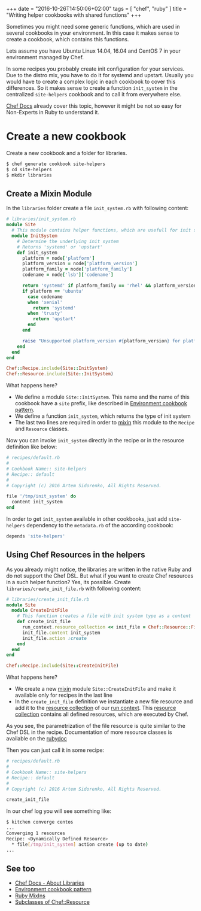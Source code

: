 +++
date = "2016-10-26T14:50:06+02:00"
tags = [ "chef", "ruby" ]
title = "Writing helper cookbooks with shared functions"
+++

Sometimes you might need some generic functions, which are used in several cookbooks in your environment.
In this case it makes sense to create a cookbook, which contains this functions.

<!--more-->

Lets assume you have Ubuntu Linux 14.04, 16.04 and CentOS 7 in your environment managed by Chef.

In some recipes you probably create init configuration for your services. Due to the distro mix, you have to do it for systemd and upstart.
Usually you would have to create a complex logic in each cookbook to cover this differences.
So it makes sense to create a function `init_system` in the centralized `site-helpers` cookbook and to call it from everywhere else.

[Chef Docs] already cover this topic, however it might be not so easy for Non-Experts in Ruby to understand it.

# Create a new cookbook

Create a new cookbook and a folder for libraries.

```bash
$ chef generate cookbook site-helpers
$ cd site-helpers
$ mkdir libraries
```

## Create a Mixin Module

In the `libraries` folder create a file `init_system.rb` with following content:

```ruby
# libraries/init_system.rb
module Site
  # This module contains helper functions, which are usefull for init systems
  module InitSystem
    # Determine the underlying init system
    # Returns 'systemd' or 'upstart'
    def init_system
      platform = node['platform']
      platform_version = node['platform_version']
      platform_family = node['platform_family']
      codename = node['lsb']['codename']

      return 'systemd' if platform_family == 'rhel' && platform_version =~ /^7\.[0-9\.]*$/
      if platform == 'ubuntu'
        case codename
        when 'xenial'
          return 'systemd'
        when 'trusty'
          return 'upstart'
        end
      end

      raise "Unsupported platform_version #{platform_version} for platform #{platform} with platform_family #{platform_family}"
    end
  end
end

Chef::Recipe.include(Site::InitSystem)
Chef::Resource.include(Site::InitSystem)
```

What happens here?

- We define a module `Site::InitSystem`. This name and the name of this cookbook have a `site` prefix, like described in [Environment cookbook pattern].
- We define a function `init_system`, which returns the type of init system
- The last two lines are required in order to [mixin] this module to the `Recipe` and `Resource` classes.

Now you can invoke `init_system` directly in the recipe or in the resource definition like below:

```ruby
# recipes/default.rb
#
# Cookbook Name:: site-helpers
# Recipe:: default
#
# Copyright (c) 2016 Artem Sidorenko, All Rights Reserved.

file '/tmp/init_system' do
  content init_system
end
```

In order to get `init_system` available in other cookbooks, just add `site-helpers` dependency to the `metadata.rb` of the according cookbook:

```ruby
depends 'site-helpers'
```

## Using Chef Resources in the helpers

As you already might notice, the libraries are written in the native Ruby and do not support the Chef DSL.
But what if you want to create Chef resources in a such helper function? Yes, its possible.
Create `libraries/create_init_file.rb` with following content:

```ruby
# libraries/create_init_file.rb
module Site
  module CreateInitFile
    # This function creates a file with init system type as a content
    def create_init_file
      run_context.resource_collection << init_file = Chef::Resource::File.new('/tmp/init_system', run_context)
      init_file.content init_system
      init_file.action :create
    end
  end
end

Chef::Recipe.include(Site::CreateInitFile)
```

What happens here?

- We create a new [mixin] module `Site::CreateInitFile` and make it available only for recipes in the last line
- In the `create_init_file` definition we instantiate a new file resource and add it to the [resource collection] of our [run context]. This [resource collection] contains all defined resources, which are executed by Chef.

As you see, the parametrization of the file resource is quite similar to the Chef DSL in the recipe. Documentation of more resource classes is available on the [rubydoc][resource subclasses]

Then you can just call it in some recipe:

```ruby
# recipes/default.rb
#
# Cookbook Name:: site-helpers
# Recipe:: default
#
# Copyright (c) 2016 Artem Sidorenko, All Rights Reserved.

create_init_file
```

In our chef log you will see something like:

```bash
$ kitchen converge centos
...
Converging 1 resources
Recipe: <Dynamically Defined Resource>
  * file[/tmp/init_system] action create (up to date)
...
```

## See too

- [Chef Docs - About Libraries][Chef Docs]
- [Environment cookbook pattern]
- [Ruby MixIns][mixin]
- [Subclasses of Chef::Resource][resource subclasses]

[Chef Docs]: https://docs.chef.io/libraries.html
[Environment cookbook pattern]: http://blog.vialstudios.com/the-environment-cookbook-pattern/
[mixin]: http://ruby-doc.com/docs/ProgrammingRuby/html/tut_modules.html#S2
[resource subclasses]: http://www.rubydoc.info/gems/chef/Chef/Resource#subclasses
[resource collection]: http://www.rubydoc.info/gems/chef/Chef/RunContext#resource_collection-instance_method
[run context]: http://www.rubydoc.info/gems/chef/Chef/RunContext
